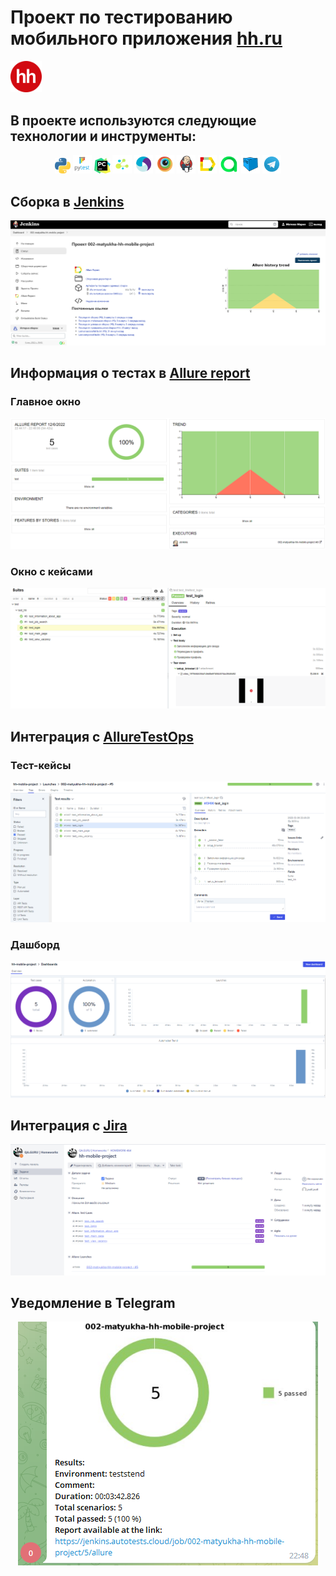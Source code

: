 # Проект по тестированию мобильного приложения [hh.ru](https://hh.ru/)
<p align="left">
  <img width="10%" src="resources/images/hh.png" alt="hh.ru"/>
</p>

## В проекте используются следующие технологии и инструменты:
<p align="center">
<img width="5%" title="Python" src="https://github.com/MatyukhaQA/delikateska-ui-test-project/blob/master/resources/python.png">
<img width="6%" title="Pytest" src="https://github.com/MatyukhaQA/delikateska-ui-test-project/blob/master/resources/pytest.png">
<img width="5%" title="PyCharm" src="https://github.com/MatyukhaQA/delikateska-ui-test-project/blob/master/resources/pycharm.png">
<img width="6%" title="Selene" src="https://github.com/MatyukhaQA/delikateska-ui-test-project/blob/master/resources/selene.png">
<img width="6%" title="Appium" src="https://github.com/MatyukhaQA/hh-mobile-test-project/blob/master/resources/appium.svg">
<img width="6%" title="Browserstack" src="https://github.com/MatyukhaQA/hh-mobile-test-project/blob/master/resources/browserstack.svg">
<img width="6%" title="Jenkins" src="https://github.com/MatyukhaQA/delikateska-ui-test-project/blob/master/resources/jenkins.svg">
<img width="6%" title="Allure Report" src="https://github.com/MatyukhaQA/delikateska-ui-test-project/blob/master/resources/allure.svg">
<img width="6%" title="Allure TestOps" src="https://github.com/MatyukhaQA/delikateska-ui-test-project/blob/master/resources/AllureTestOps.png">
<img width="6%" title="Selenoid" src="https://github.com/MatyukhaQA/delikateska-ui-test-project/blob/master/resources/Selenoid.svg">
<img width="6%" title="Telegram" src="https://github.com/MatyukhaQA/delikateska-ui-test-project/blob/master/resources/tg.svg">
</p>

## Сборка в [Jenkins](https://jenkins.autotests.cloud/job/002-matyukha-hh-mobile-project/)
<p align="center">
  <img src="resources/images/Jenkins.png" alt="Jenkins"/>
</p>

## Информация о тестах в [Allure report](https://jenkins.autotests.cloud/job/002-matyukha-hh-mobile-project/5/allure/)

### Главное окно
<p align="center">
  <img src="resources/images/report.png" alt="Allure report"/>
</p>

### Окно с кейсами
<p align="center">
  <img src="resources/images/suites.png" alt="Allure report"/>
</p>

## Интеграция с [AllureTestOps](https://allure.autotests.cloud/project/1737/dashboards)

### Тест-кейсы
<p align="center">
  <img src="resources/images/testops1.png" alt="Allure TestOps"/>
</p>

### Дашборд
<p align="center">
  <img src="resources/images/dashboards.png" alt="Allure TestOps"/>
</p>

## Интеграция с [Jira](https://jira.autotests.cloud/browse/HOMEWORK-464)
<p align="center">
  <img src="resources/images/jira integration.png" alt="Jira"/>
</p>

## Уведомление в Telegram
<p align="center">
  <img src="resources/images/tg_not.png" alt="Telegram notification"/>
</p>


